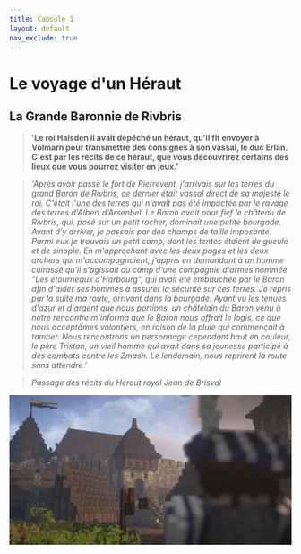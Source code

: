 ```yaml
---
title: Capsule 1
layout: default
nav_exclude: true 
---
```

# Le voyage d'un Héraut

## La Grande Baronnie de Rivbris

> **'Le roi Halsden II avait dépêché un héraut, qu'il fit envoyer à Volmarn pour transmettre des consignes à son vassal, le duc Erlan. C'est par les récits de ce héraut, que vous découvrirez certains des lieux que vous pourrez visiter en jeux.'**

> *'Après avoir passé le fort de Pierrevent, j'arrivais sur les terres du grand Baron de Rivbris, ce dernier était vassal direct de sa majesté le roi. C'était l'une des terres qui n'avait pas été impactée par le ravage des terres d'Albert d’Arsenbel. Le Baron avait pour fief le château de Rivbris, qui, posé sur un petit rocher, dominait une petite bourgade. Avant d'y arriver, je passais par des champs de taille imposante. Parmi eux je trouvais un petit camp, dont les tentes étaient de gueule et de sinople. En m'approchant avec les deux pages et les deux archers qui m'accompagnaient, j'appris en demandant à un homme cuirassé qu'il s'agissait du camp d'une compagnie d'armes nommée "Les étourneaux d'Harbourg", qui avait été embauchée par le Baron afin d'aider ses hommes à assurer la sécurité sur ces terres. Je repris par la suite ma route, arrivant dans la bourgade. Ayant vu les tenues d'azur et d'argent que nous portions, un châtelain du Baron venu à notre rencontre m'informa que le Baron nous offrait le logis, ce que nous acceptâmes volontiers, en raison de la pluie qui commençait à tomber. Nous rencontrons un personnage cependant haut en couleur, le père Tristan, un vieil homme qui avait dans sa jeunesse participé à des combats contre les Zmasn. Le lendemain, nous reprirent la route sans attendre.'*

> *Passage des récits du Héraut royal Jean de Brisval*

![image](../assets/screens/voyage_herault.png)